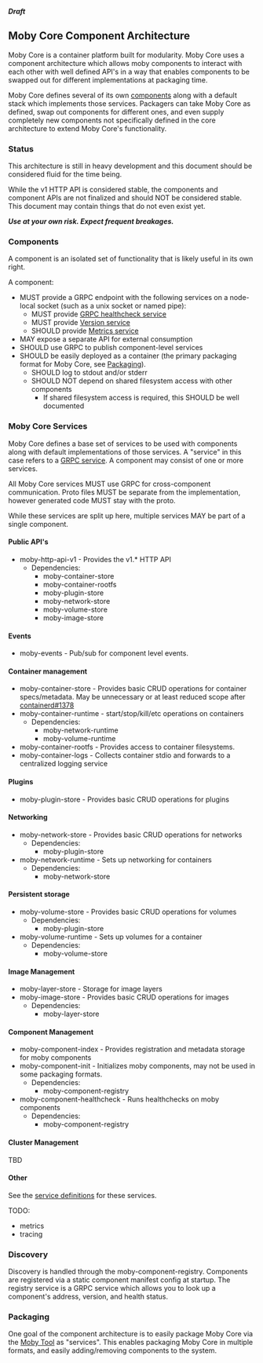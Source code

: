 ***Draft***

## Moby Core Component Architecture

Moby Core is a container platform built for modularity.
Moby Core uses a component architecture which allows moby components to interact
with each other with well defined API's in a way that enables components
to be swapped out for different implementations at packaging time.

Moby Core defines several of its own [components](#moby-core-services) along with
a default stack which implements those services. Packagers can take Moby Core as
defined, swap out components for different ones, and even supply completely new
components not specifically defined in the core architecture to extend
Moby Core's functionality.

### Status

This architecture is still in heavy development and this document should be considered fluid
for the time being.

While the v1 HTTP API is considered stable, the components and component APIs are not finalized
and should NOT be considered stable. This document may contain things that do not even exist yet.

***Use at your own risk. Expect frequent breakages.***

### Components

A component is an isolated set of functionality that is likely useful in its
own right.

A component:
- MUST provide a GRPC endpoint with the following services on a node-local socket (such as a unix socket or named pipe):
	- MUST provide [GRPC healthcheck service](https://github.com/grpc/grpc/blob/master/doc/health-checking.md)
	- MUST provide [Version service](api/services/component/version/v1)
	- SHOULD provide [Metrics service](api/services/component/metrics/v1)
- MAY expose a separate API for external consumption
- SHOULD use GRPC to publish component-level services
- SHOULD be easily deployed as a container (the primary packaging format for
Moby Core, see [Packaging](#Packaging)).
	- SHOULD log to stdout and/or stderr
	- SHOULD NOT depend on shared filesystem access with other components
		- If shared filesystem access is required, this SHOULD be well documented

### Moby Core Services

Moby Core defines a base set of services to be used with components along with
default implementations of those services.
A "service" in this case refers to a [GRPC service](https://grpc.io/docs/guides/concepts.html#service-definition).
A component may consist of one or more services.

All Moby Core services MUST use GRPC for cross-component communication.
Proto files MUST be separate from the implementation, however generated
code MUST stay with the proto.

While these services are split up here, multiple services MAY be part of
a single component.

#### Public API's

- moby-http-api-v1 - Provides the v1.* HTTP API
	- Dependencies:
		- moby-container-store
		- moby-container-rootfs
		- moby-plugin-store
		- moby-network-store
		- moby-volume-store
		- moby-image-store

#### Events

- moby-events - Pub/sub for component level events.

#### Container management

- moby-container-store - Provides basic CRUD operations for container
specs/metadata. May be unnecessary or at least reduced scope after
[containerd#1378](https://github.com/containerd/containerd/pull/1378)
- moby-container-runtime - start/stop/kill/etc operations on containers
	- Dependencies:
		- moby-network-runtime
		- moby-volume-runtime
- moby-container-rootfs - Provides access to container filesystems.
- moby-container-logs - Collects container stdio and forwards to a centralized logging service

#### Plugins

- moby-plugin-store - Provides basic CRUD operations for plugins

#### Networking

- moby-network-store - Provides basic CRUD operations for networks
	- Dependencies:
		- moby-plugin-store
- moby-network-runtime - Sets up networking for containers
	- Dependencies:
		- moby-network-store

#### Persistent storage

- moby-volume-store - Provides basic CRUD operations for volumes
	- Dependencies:
		- moby-plugin-store
- moby-volume-runtime - Sets up volumes for a container
	- Dependencies:
		- moby-volume-store

#### Image Management

- moby-layer-store - Storage for image layers
- moby-image-store - Provides basic CRUD operations for images
	- Dependencies:
		- moby-layer-store

#### Component Management

- moby-component-index - Provides registration and metadata storage for moby components
- moby-component-init - Initializes moby components, may not be used in some packaging formats.
	- Dependencies:
		- moby-component-registry
- moby-component-healthcheck - Runs healthchecks on moby components
	- Dependencies:
		- moby-component-registry

#### Cluster Management

TBD

#### Other

See the [service definitions](api/services) for these services.

TODO:
 - metrics
 - tracing

### Discovery

Discovery is handled through the moby-component-registry.
Components are registered via a static component manifest config at startup.
The registry service is a GRPC service which allows you to look up a component's address,
version, and health status.

### Packaging

One goal of the component architecture is to easily package Moby Core via the
[Moby Tool](github.com/moby/tool) as "services". This enables packaging Moby
Core in multiple formats, and easily adding/removing components to the system.